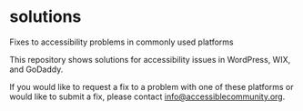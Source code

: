 # solutions
Fixes to accessibility problems in commonly used platforms

This repository shows solutions for accessibility issues in WordPress, WIX, and GoDaddy.

If you would like to request a fix to a problem with one of these platforms or would like to submit a fix, please contact info@accessiblecommunity.org.
